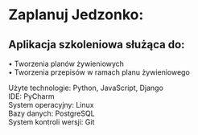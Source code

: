 # Zaplanuj Jedzonko:  
## Aplikacja szkoleniowa służąca do:  
•	Tworzenia planów żywieniowych  
•	Tworzenia przepisów w ramach planu żywieniowego  


Użyte technologie:  Python, JavaScript, Django  
IDE: PyCharm  
System operacyjny: Linux  
Bazy danych: PostgreSQL  
System kontroli wersji: Git  
